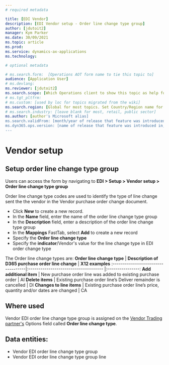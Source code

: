 ```yaml
---
# required metadata

title: [EDI Vendor]
description: [EDI Vendor setup - Order line change type group]
author: [jdutoit2]
manager: Kym Parker
ms.date: 30/09/2021
ms.topic: article
ms.prod: 
ms.service: dynamics-ax-applications
ms.technology: 

# optional metadata

# ms.search.form:  [Operations AOT form name to tie this topic to]
audience: [Application User]
# ms.devlang: 
ms.reviewer: [jdutoit2]
ms.search.scope: [Which Operations client to show this topic as help for, to be set by content strategist, see list here: https://microsoft.sharepoint.com/teams/DynDoc/_layouts/15/WopiFrame.aspx?sourcedoc={23419e1c-eb64-42e9-aa9b-79875b428718}&action=edit&wd=target%28Core%20Dynamics%20AX%20CP%20requirements%2Eone%7C4CC185C0%2DEFAA%2D42CD%2D94B9%2D8F2A45E7F61A%2FVersions%20list%20for%20docs%20topics%7CC14BE630%2D5151%2D49D6%2D8305%2D554B5084593C%2F%29]
# ms.tgt_pltfrm: 
# ms.custom: [used by loc for topics migrated from the wiki]
ms.search.region: [Global for most topics. Set Country/Region name for localizations]
# ms.search.industry: [leave blank for most, retail, public sector]
ms.author: [author's Microsoft alias]
ms.search.validFrom: [month/year of release that feature was introduced in, in format yyyy-mm-dd]
ms.dyn365.ops.version: [name of release that feature was introduced in, see list here: https://microsoft.sharepoint.com/teams/DynDoc/_layouts/15/WopiFrame.aspx?sourcedoc={23419e1c-eb64-42e9-aa9b-79875b428718}&action=edit&wd=target%28Core%20Dynamics%20AX%20CP%20requirements%2Eone%7C4CC185C0%2DEFAA%2D42CD%2D94B9%2D8F2A45E7F61A%2FVersions%20list%20for%20docs%20topics%7CC14BE630%2D5151%2D49D6%2D8305%2D554B5084593C%2F%29]
---
```


# Vendor setup
## Setup order line change type group

Users can access the form by navigating to **EDI > Setup > Vendor setup > Order line change type group**

Order line change type codes are used to identify the type of line change sent the the vendor in the Vendor purchase order change document.

-	Click **New** to create a new record. 
-	In the **Name** field, enter the name of the order line change type group
-	In the **Description** field, enter a description of the order line change type group
-	In the **Mappings** FastTab, select **Add** to create a new record
-	Specify the **Order line change type**
-	Specify the **indicator**/Vendor's value for the line change type in EDI order change type

The Order line change types are:
**Order line change type** 	        | **Description of D365 purchase order line change**            | **X12 examples**
:-----------------------------------|:-------------------------------------                         |:----------------:
**Add additional item**             | New purchase order line was added to existing purchase order	| AI
**Delete items**                    | Existing purchase order line’s Deliver remainder is cancelled | DI
**Changes to line items**           | Existing purchase order line’s price, quantity and/or dates are changed | CA


## Where used
Vendor EDI order line change type group is assigned on the [Vendor Trading partner's](../Trading%20partner.md) Options field called **Order line change type**.

## Data entities:
- Vendor EDI order line change type group
- Vendor EDI order line change type group line
